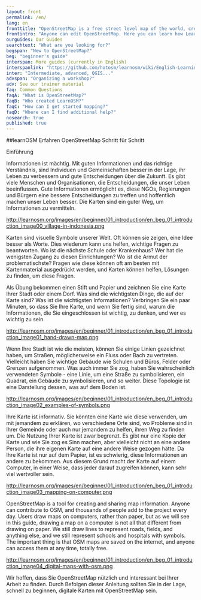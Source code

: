 ```yaml
---
layout: front
permalink: /en/
lang: en
fronttitle: "OpenStreetMap is a free street level map of the world, created by an ever growing community of mappers."
frontintro: "Anyone can edit OpenStreetMap. Here you can learn how LearnOSM provides easy to understand, step-by-step guides for you to get started with contributing to OpenStreetMap and using OpenStreetMap and using OpenStreetMap data. If you are interested in running an OpenStreetMap workshop, check out the LearnOSM trainer resources."
ourguides: Our Guides
searchtext: "What are you looking for?"
begspan: "New to OpenStreetMap?"
beg: "beginner's guide"
interspan: More guides (currently in English)
interspanlink: "https://github.com/hotosm/learnosm/wiki/English-Learning-Guides"
inter: "Intermediate, advanced, QGIS..."
advspan: "Organizing a workshop?"
adv: See our trainer material
faq: Common Questions
faqA: "What is OpenStreetMap?"
faqB: "Who created LearnOSM?"
faqC: "How can I get started mapping?"
faqD: "Where can I find additional help?"
nosearch: true
published: true
---
```


##learnOSM
Erfahren OpenStreetMap Schritt für Schritt

Einführung

Informationen ist mächtig. Mit guten Informationen und das richtige Verständnis, sind Individuen und Gemeinschaften besser in der Lage, ihr Leben zu verbessern und gute Entscheidungen über die Zukunft. Es gibt viele Menschen und Organisationen, die Entscheidungen, die unser Leben beeinflussen. Gute Informationen ermöglicht es, diese NGOs, Regierungen und Bürgern eine bessere Entscheidungen zu treffen und hoffentlich machen unser Leben besser. Die Karten sind ein guter Weg, um Informationen zu vermitteln.

http://learnosm.org/images/en/beginner/01_introduction/en_beg_01_introduction_image00_village-in-indonesia.png

Karten sind visuelle Symbole unserer Welt. Oft können sie zeigen, eine Idee besser als Worte. Dies wiederum kann uns helfen, wichtige Fragen zu beantworten. Wo ist die nächste Schule oder Krankenhaus? Wer hat die wenigsten Zugang zu diesen Einrichtungen? Wo ist die Armut der problematischste? Fragen wie diese können oft am besten mit Kartenmaterial ausgedrückt werden, und Karten können helfen, Lösungen zu finden, um diese Fragen.

Als Übung bekommen einen Stift und Papier und zeichnen Sie eine Karte Ihrer Stadt oder einem Dorf. Was sind die wichtigsten Dinge, die auf der Karte sind? Was ist die wichtigsten Informationen? Verbringen Sie ein paar Minuten, so dass Sie Ihre Karte, und wenn Sie fertig sind, warum die Informationen, die Sie eingeschlossen ist wichtig, zu denken, und wer es wichtig zu sein.

http://learnosm.org/images/en/beginner/01_introduction/en_beg_01_introduction_image01_hand-drawn-map.png


Wenn Ihre Stadt ist wie die meisten, können Sie einige Linien gezeichnet haben, um Straßen, möglicherweise ein Fluss oder Bach zu vertreten. Vielleicht haben Sie wichtige Gebäude wie Schulen und Büros, Felder oder Grenzen aufgenommen. Was auch immer Sie zog, haben Sie wahrscheinlich verwendeten Symbole - eine Linie, um eine Straße zu symbolisieren, ein Quadrat, ein Gebäude zu symbolisieren, und so weiter. Diese Topologie ist eine Darstellung dessen, was auf dem Boden ist.

http://learnosm.org/images/en/beginner/01_introduction/en_beg_01_introduction_image02_examples-of-symbols.png

Ihre Karte ist informativ. Sie könnten eine Karte wie diese verwenden, um mit jemandem zu erklären, wo verschiedene Orte sind, wo Probleme sind in Ihrer Gemeinde oder auch nur jemandem zu helfen, ihren Weg zu finden um. Die Nutzung Ihrer Karte ist zwar begrenzt. Es gibt nur eine Kopie der Karte und wie Sie zog es Sinn machen, aber vielleicht nicht an eine andere Person, die ihre eigenen Karte auf eine andere Weise gezogen hätte. Da Ihre Karte ist nur auf dem Papier, ist es schwierig, diese Informationen an andere zu bekommen. Aus diesem Grund macht der Karte auf einem Computer, in einer Weise, dass jeder darauf zugreifen können, kann sehr viel wertvoller sein.

http://learnosm.org/images/en/beginner/01_introduction/en_beg_01_introduction_image03_mapping-on-computer.png

OpenStreetMap is a tool for creating and sharing map information. Anyone can contribute to OSM, and thousands of people add to the project every day. Users draw maps on computers, rather than paper, but as we will see in this guide, drawing a map on a computer is not all that different from drawing on paper. We still draw lines to represent roads, fields, and anything else, and we still represent schools and hospitals with symbols. The important thing is that OSM maps are saved on the internet, and anyone can access them at any time, totally free.

http://learnosm.org/images/en/beginner/01_introduction/en_beg_01_introduction_image04_digital-maps-with-osm.png

Wir hoffen, dass Sie OpenStreetMap nützlich und interessant bei Ihrer Arbeit zu finden. Durch Befolgen dieser Anleitung sollten Sie in der Lage, schnell zu beginnen, digitale Karten mit OpenStreetMap sein.

